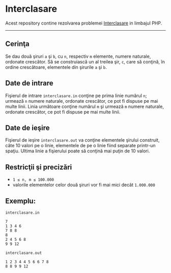 # Interclasare
Acest repository contine rezolvarea problemei [Interclasare](https://www.pbinfo.ro/probleme/241/interclasare) in limbajul PHP.
***
## Cerinţa
Se dau două şiruri `a` şi `b`, cu `n`, respectiv `m` elemente, numere naturale, ordonate crescător. Să se construiască un al treilea şir, `c`, care să conţină, în ordine crescătoare, elementele din şirurile `a` şi `b`.

## Date de intrare
Fişierul de intrare `interclasare.in` conţine pe prima linie numărul `n`; urmează `n` numere naturale, ordonate crescător, ce pot fi dispuse pe mai multe linii. Linia următoare conţine numărul `m` şi urmează `m` numere naturale, ordonate crescător, ce pot fi dispuse pe mai multe linii.

## Date de ieşire
Fişierul de ieşire `interclasare.out` va conţine elementele şirului construit, câte 10 valori pe o linie, elementele de pe o linie fiind separate printr-un spaţiu. Ultima linie a fişierului poate să conţină mai puţin de 10 valori.

## Restricţii şi precizări
* `1 ≤ n, m ≤ 100.000`
* valorile elementelor celor două şiruri vor fi mai mici decât `1.000.000`

## Exemplu:
`interclasare.in`
```
7
1 3 4 6
7 8 8 
8
2 4 5 6 8
9 9 12
```
`interclasare.out`
```
1 2 3 4 4 5 6 6 7 8 
8 8 9 9 12 
```
